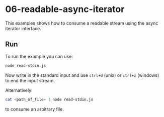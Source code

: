 # 06-readable-async-iterator

This examples shows how to consume a readable stream using the async iterator interface.

## Run

To run the example you can use:

```bash
node read-stdin.js
```

Now write in the standard input and use `ctrl+d` (unix) or `ctrl+z` (windows) to end the input stream.

Alternatively:

```bash
cat <path_of_file> | node read-stdin.js
```

to consume an arbitrary file.
